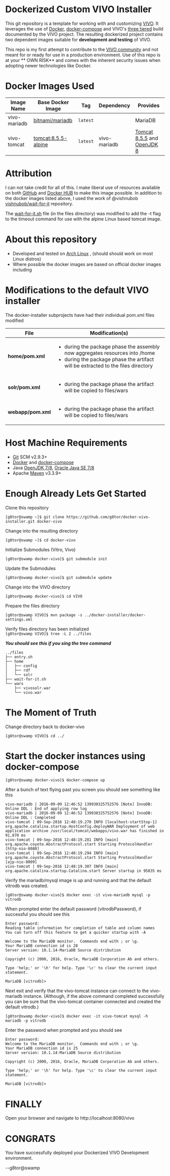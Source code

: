 # Dockerized Custom VIVO Installer

This git repository is a template for working with and customizing [VIVO](http://vivoweb.org/).  It leverages the use of [Docker](https://www.docker.com/), [docker-compose](https://docs.docker.com/compose/) and VIVO's [three tiered](https://wiki.duraspace.org/display/VIVO/Building+VIVO+in+3+tiers) build documented by the VIVO project. The resulting dockerized project contains two dependent images suitable for **development and testing** of VIVO.

This repo is my first attempt to contribute to the [VIVO community](https://wiki.duraspace.org/display/VIVO/VIVO) and not meant for or ready for use in a production environment. Use of this repo is at your ** OWN RISK** and comes with the inherent security issues when adopting newer technologies like Docker.


# Docker Images Used
Image Name | Base Docker Image | Tag | Dependency| Provides
--- | --- | --- | --- | ---
vivo-mariadb | [bitnami/mariadb](https://hub.docker.com/r/bitnami/mariadb/) | `latest` | |MariaDB
vivo-tomcat | [tomcat:8.5.5-alpine](tomcat:8.5.5-alpine) | `latest` | vivo-mariadb|[Tomcat 8.5.5](8.5.5) and [OpenJDK 8 ](http://openjdk.java.net/install/)


# Attribution
I can not take credit for all of this. I make liberal use of resources available on both [GitHub]() and [Docker HUB]() to make this image possible. In addition to the docker images listed above, I used the work of @vishnubob [vishnubob/wait-for-it]() repository.

The [wait-for-it.sh](files/wait-for-it.sh) file (in the files directory) was modified to add the -t flag to the timeout command for use with the alpine Linux based tomcat image.

# About this repository
- Developed and tested on [Arch Linux](https://www.archlinux.org/) , (should should work on most Linux distros)
- Where possible the docker images are based on official docker images including

# Modifications to the default VIVO installer
The docker-installer subprojects have had their individual pom.xml files modified

File | Modification(s)
--- | ---
**home/pom.xml** | <ul><li> during the package phase the assembly now aggregates resources into /home</li><li>during the package phase the artifact will be extracted to the files directory</li>
**solr/pom.xml** | <ul><li>during the package phase the artifact will be copied to files/wars</li></ul>
**webapp/pom.xml** | <ul><li>during the package phase the artifact will be copied to files/wars</li></ul>  



# Host Machine Requirements
- [Git](https://git-scm.com/) SCM v2.9.3+
- [Docker](https://www.docker.com/) and [docker-compose](https://docs.docker.com/compose/)
- Java [OpenJDK 7/8](http://openjdk.java.net/), [Oracle Java SE 7/8](http://www.oracle.com/technetwork/java/javase/downloads/jdk8-downloads-2133151.html)
- Apache [Maven](https://maven.apache.org/) v3.3.9+

# Enough Already Lets Get Started

Clone this repository

```[g8tor@swamp ~]$ git clone https://github.com/g8tor/docker-vivo-installer.git docker-vivo```

Change into the resulting directory

```[g8tor@swamp ~]$ cd docker-vivo```

Initialize Submodules (Vitro, Vivo)

```[g8tor@swamp docker-vivo]$ git submodule init```

Update the Submodules

```[g8tor@swamp docker-vivo]$ git submodule update```

Change into the VIVO directory

```[g8tor@swamp docker-vivo]$ cd VIVO```

Prepare the files directory

```[g8tor@swamp VIVO]$ mvn package -s ../docker-installer/docker-settings.xml```

Verify files directory has been initialized  
```[g8tor@swamp VIVO]$ tree -L 2 ../files```

***You should see this if you sing the tree command***
~~~~~~~~~~~~~~~~~~~~~~~~~~~~~
../files
├── entry.sh
├── home
│   ├── config
│   ├── rdf
│   └── solr
├── wait-for-it.sh
└── wars
    ├── vivosolr.war
    └── vivo.war
~~~~~~~~~~~~~~~~~~~~~~~~~~~~~

# The Moment of Truth

Change directory back to docker-vivo

```[g8tor@swamp VIVO]$ cd ../```

# Start the docker instances using docker-compose

```[g8tor@swamp docker-vivo]$ docker-compose up ```

After a bunch of text flying past you screen you should see something like this

~~~~~~~~~~~~~~~~~~~~~~~~~~~~~~~~~~~~~~~~~~
vivo-mariadb | 2016-09-09 12:46:52 139930325752576 [Note] InnoDB: Online DDL : End of applying row log
vivo-mariadb | 2016-09-09 12:46:52 139930325752576 [Note] InnoDB: Online DDL : Completed
vivo-tomcat | 09-Sep-2016 12:48:19.270 INFO [localhost-startStop-1] org.apache.catalina.startup.HostConfig.deployWAR Deployment of web application archive /usr/local/tomcat/webapps/vivo.war has finished in 91,870 ms
vivo-tomcat | 09-Sep-2016 12:48:19.281 INFO [main] org.apache.coyote.AbstractProtocol.start Starting ProtocolHandler [http-nio-8080]
vivo-tomcat | 09-Sep-2016 12:48:19.294 INFO [main] org.apache.coyote.AbstractProtocol.start Starting ProtocolHandler [ajp-nio-8009]
vivo-tomcat | 09-Sep-2016 12:48:19.307 INFO [main] org.apache.catalina.startup.Catalina.start Server startup in 95835 ms

~~~~~~~~~~~~~~~~~~~~~~~~~~~~~~~~~~~~~~~~~~

Verify the mariadb/mysql image is up and running and that the default vitrodb was created.

```[g8tor@swamp docker-vivo]$ docker exec -it vivo-mariadb mysql -p vitrodb```

When prompted enter the default password (vitrodbPassword), if successful you should see this

~~~~~~~~~~~~~~~~~~~~~~~~~~~~~~~~~~~~~~~~~
Enter password:
Reading table information for completion of table and column names
You can turn off this feature to get a quicker startup with -A

Welcome to the MariaDB monitor.  Commands end with ; or \g.
Your MariaDB connection id is 28
Server version: 10.1.14-MariaDB Source distribution

Copyright (c) 2000, 2016, Oracle, MariaDB Corporation Ab and others.

Type 'help;' or '\h' for help. Type '\c' to clear the current input statement.

MariaDB [vitrodb]>

~~~~~~~~~~~~~~~~~~~~~~~~~~~~~~~~~~~~~~~~~

Next exit and verify that the vivo-tomcat instance can connect to the vivo-mariadb instance. (Although, if the above command completed successfully you can be sure that the vivo-tomcat container connected and created the default vitrodb.)

```[g8tor@swamp docker-vivo]$ docker exec -it vivo-tomcat mysql -h mariadb -p vitrodb```

Enter the password when prompted and you should see

~~~~~~~~~~~~~~~~~~~~~~~~~~~~~~~~~~~~~~~~~
Enter password:
Welcome to the MariaDB monitor.  Commands end with ; or \g.
Your MariaDB connection id is 25
Server version: 10.1.14-MariaDB Source distribution

Copyright (c) 2000, 2016, Oracle, MariaDB Corporation Ab and others.

Type 'help;' or '\h' for help. Type '\c' to clear the current input statement.

MariaDB [vitrodb]>
~~~~~~~~~~~~~~~~~~~~~~~~~~~~~~~~~~~~~~~~~

# FINALLY

Open your browser and navigate to http://localhost:8080/vivo 

# CONGRATS
You have successfully deployed your Dockerized VIVO Development environment.


--g8tor@swamp
